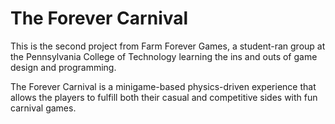 # The Forever Carnival 

This is the second project from Farm Forever Games, a student-ran group at the Pennsylvania College of Technology learning the ins and outs of game design and programming.

The Forever Carnival is a minigame-based physics-driven experience that allows the players to fulfill both their casual and competitive sides with fun carnival games.

